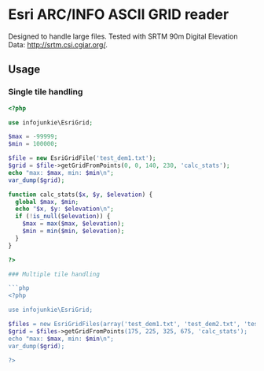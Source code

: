 # Esri ARC/INFO ASCII GRID reader

Designed to handle large files. Tested with SRTM 90m Digital Elevation Data: http://srtm.csi.cgiar.org/.

## Usage

### Single tile handling

```php
<?php

use infojunkie\EsriGrid;

$max = -99999;
$min = 100000;

$file = new EsriGridFile('test_dem1.txt');
$grid = $file->getGridFromPoints(0, 0, 140, 230, 'calc_stats');
echo "max: $max, min: $min\n";
var_dump($grid);

function calc_stats($x, $y, $elevation) {
  global $max, $min;
  echo "$x, $y: $elevation\n";
  if (!is_null($elevation)) {
    $max = max($max, $elevation);
    $min = min($min, $elevation);
  }
}

?>

### Multiple tile handling

```php
<?php

use infojunkie\EsriGrid;

$files = new EsriGridFiles(array('test_dem1.txt', 'test_dem2.txt', 'test_dem3.txt', 'test_dem4.txt', 'test_dem5.txt', 'test_dem6.txt'));
$grid = $files->getGridFromPoints(175, 225, 325, 675, 'calc_stats');
echo "max: $max, min: $min\n";
var_dump($grid);

?>


